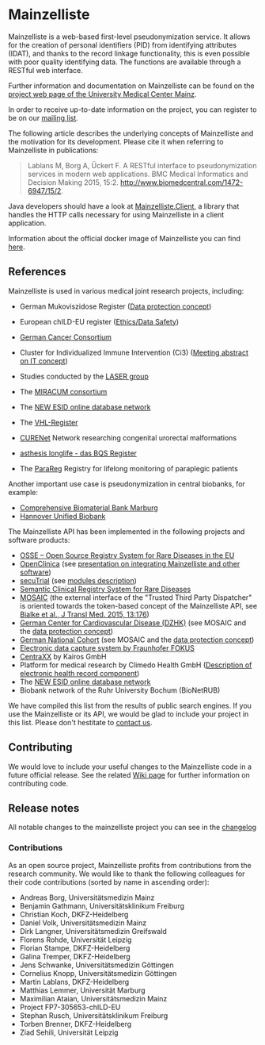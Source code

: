 # Mainzelliste

Mainzelliste is a web-based first-level pseudonymization service. It allows for the creation of personal identifiers (PID) from identifying attributes (IDAT), and thanks to the record linkage functionality, this is even possible with poor quality identifying data. The functions are available through a RESTful web interface.

Further information and documentation on Mainzelliste can be found on the [project web page of the University Medical Center Mainz](http://www.unimedizin-mainz.de/imbei/informatik/ag-verbundforschung/mainzelliste.html?L=1).

In order to receive up-to-date information on the project, you can register to be on our [mailing list](https://lists.uni-mainz.de/sympa/subscribe/mainzelliste).

The following article describes the underlying concepts of Mainzelliste and the motivation for its development. Please cite it when referring to Mainzelliste in publications:

> Lablans M, Borg A, Ückert F. A RESTful interface to pseudonymization services in modern web applications. BMC Medical Informatics and Decision Making 2015, 15:2. <http://www.biomedcentral.com/1472-6947/15/2>.

Java developers should have a look at [Mainzelliste.Client](https://bitbucket.org/medinfo_mainz/mainzelliste.client), a library that handles the HTTP calls necessary for using Mainzelliste in a client application.

Information about the official docker image of Mainzelliste you can find [here](./docker.md). 

## References

Mainzelliste is used in various medical joint research projects, including:

- German Mukoviszidose Register ([Data protection concept](https://www.muko.info/fileadmin/user_upload/angebote/qualitaetsmanagement/register/datenschutzkonzept.pdf))
- European chILD-EU register ([Ethics/Data Safety](http://www.klinikum.uni-muenchen.de/Child-EU/en/child-eu-register/register/ethics_data_safety/index.html))
- [German Cancer Consortium](https://ccp-it.dktk.dkfz.de/)
- Cluster for Individualized Immune Intervention (Ci3) ([Meeting abstract on IT concept](http://www.egms.de/static/de/meetings/gmds2014/14gmds106.shtml))
- Studies conducted by the [LASER group](http://www.la-ser.com/)
- The [MIRACUM consortium](http://www.miracum.org/miracolix-tools)

- The [NEW ESID online database network](https://academic.oup.com/bioinformatics/advance-article/doi/10.1093/bioinformatics/btz525/5526873)
- The [VHL-Register](https://vhl-register.org/files/VHL-Vorgehensweise.pdf)
- [CURENet](https://cure-net.de/index.php/de/aktuelles) Network researching congenital urorectal malformations
- [asthesis longlife - das BQS Register](https://www.bqs.de/leistungen/wissenschaftliche-register/18-leistungen/47-register-basis-modul-asthesis)
- The [ParaReg](https://www.dmgp-kongress.de/fileadmin/congress/media/dmgp2019/druckelemente/DMGP2019_Abstractband.pdf) Registry for lifelong monitoring of paraplegic patients

Another important use case is pseudonymization in central biobanks, for example:

- [Comprehensive Biomaterial Bank Marburg](http://www.cbbmr.de/informationen-allgemein/allgemeines.html)
- [Hannover Unified Biobank](http://www.pg-ss.imi.uni-erlangen.de/SiteCollectionDocuments/Hannover_HUB_IT_Kersting.pdf)

The Mainzelliste API has been implemented in the following projects and software products:

- [OSSE – Open Source Registry System for Rare Diseases in the EU](http://osse-register.de)
- [OpenClinica](https://openclinica.com/) (see [presentation on integrating Mainzelliste and other software](https://community.openclinica.com/sites/fileuploads/akaza/cms-community/Tomas%20Skripcak%20-%20Lessons%20learned.pdf))
- [secuTrial](http://secutrial.com) (see [modules description](http://www.secutrial.com/module/))
- [Semantic Clinical Registry System for Rare Diseases](http://aksw.org/Projects/SCRS.html)
- [MOSAIC](https://mosaic-greifswald.de/) (the external interface of the "Trusted Third Party Dispatcher" is oriented towards the token-based concept of the Mainzelliste API, see [Bialke et al., J Transl Med. 2015, 13:176](http://www.translational-medicine.com/content/13/1/176))
- [German Center for Cardiovascular Disease (DZHK)](https://dzhk.de) (see MOSAIC and the [data protection concept](https://dzhk.de/fileadmin/user_upload/Datenschutzkonzept_des_DZHK.pdf))
- [German National Cohort](https://nako.de) (see MOSAIC and the [data protection concept](http://nationale-kohorte.de/wp-content/uploads/2015/07/Treuhandstellenkonzept.pdf))
- [Electronic data capture system by Fraunhofer FOKUS](https://cdn3.scrivito.com/fokus/57a537e2ec27cb7b/0a3a0655dcc079f58890e39dbdca4781/E-HEALTH_Standards_PB_03-2015_v03.pdf)
- [CentraXX](http://www.kairos.de/produkte/centraxx/) by Kairos GmbH 
- Platform for medical research by Climedo Health GmbH ([Description of electronic health record component](https://www.climedo.de/digitale-probandenakte/))
- The [NEW ESID online database network](https://academic.oup.com/bioinformatics/advance-article/doi/10.1093/bioinformatics/btz525/5526873)
- Biobank network of the Ruhr University Bochum (BioNetRUB)

We have compiled this list from the results of public search engines. If you use the Mainzelliste or its API, we would be glad to include your project in this list. Please don't hestitate to [contact us](mailto:info@mainzelliste.de).

## Contributing

We would love to include your useful changes to the Mainzelliste code in a future official release. See the related [Wiki page](https://bitbucket.org/medicalinformatics/mainzelliste/wiki/Contributing) for further information on contributing code.


## Release notes

All notable changes to the mainzelliste project you can see in the [changelog](./changelog.md)


### Contributions
As an open source project, Mainzelliste profits from contributions from the research community. We would like to thank the following colleagues for their code contributions (sorted by name in ascending order):

- Andreas Borg, Universitätsmedizin Mainz
- Benjamin Gathmann, Universitätsklinikum Freiburg
- Christian Koch, DKFZ-Heidelberg
- Daniel Volk, Universitätsmedizin Mainz
- Dirk Langner, Universitätsmedizin Greifswald
- Florens Rohde, Universität Leipzig
- Florian Stampe, DKFZ-Heidelberg
- Galina Tremper, DKFZ-Heidelberg
- Jens Schwanke, Universitätsmedizin Göttingen
- Cornelius Knopp, Universitätsmedizin Göttingen 
- Martin Lablans, DKFZ-Heidelberg
- Matthias Lemmer, Universität Marburg
- Maximilian Ataian, Universitätsmedizin Mainz
- Project FP7-305653-chILD-EU
- Stephan Rusch, Universitätsklinikum Freiburg
- Torben Brenner, DKFZ-Heidelberg
- Ziad Sehili, Universität Leipzig
